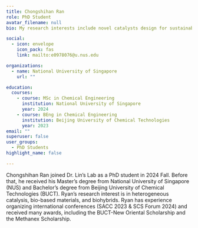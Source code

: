 ```yaml
---
title: Chongshihan Ran
role: PhD Student
avatar_filename: null
bio: My research interests include novel catalysts design for sustainable applications

social:
  - icon: envelope
    icon_pack: fas
    link: mailto:e0978076@u.nus.edu

organizations:
  - name: National University of Singapore
    url: ""

education:
  courses:
    - course: MSc in Chemical Engineering
      institution: National University of Singapore
      year: 2024
    - course: BEng in Chemical Engineering
      institution: Beijing University of Chemical Technologies 
      year: 2023
email: ""      
superuser: false
user_groups:
  - PhD Students
highlight_name: false

---
```

Chongshihan Ran joined Dr. Lin’s Lab as a PhD student in 2024 Fall. Before that, he received his Master’s degree from National University of Singapore (NUS) and Bachelor’s degree from Beijing University of Chemical Technologies (BUCT). Ryan’s research interest is in heterogeneous catalysis, bio-based materials, and biohybrids. Ryan has experience organizing international conferences (SACC 2023 & SCS Forum 2024) and received many awards, including the BUCT-New Oriental Scholarship and the Methanex Scholarship.
